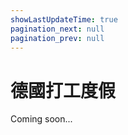 ```yaml
---
showLastUpdateTime: true
pagination_next: null
pagination_prev: null
---
```


# 德國打工度假

Coming soon...